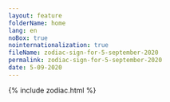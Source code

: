 ```yaml
---
layout: feature
folderName: home
lang: en
noBox: true
nointernationalization: true
fileName: zodiac-sign-for-5-september-2020
permalink: zodiac-sign-for-5-september-2020
date: 5-09-2020
---
```

{% include zodiac.html %}
